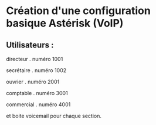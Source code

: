 # Création d'une configuration basique Astérisk (VoIP)

## Utilisateurs : 

directeur . numéro 1001

secrétaire . numéro 1002

ouvrier . numéro 2001

comptable . numéro 3001

commercial . numéro 4001

et boite voicemail pour chaque section.
